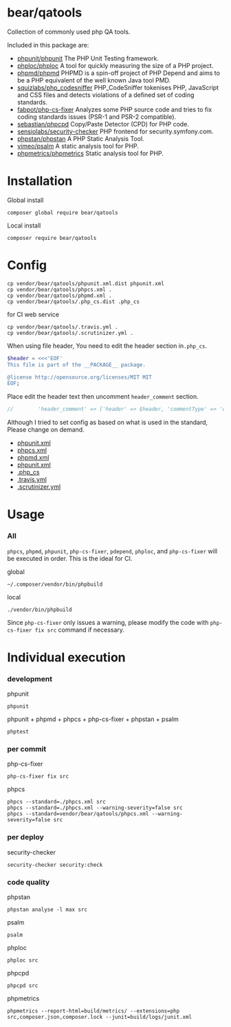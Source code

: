 # bear/qatools

Collection of commonly used php QA tools.

Included in this package are:

* [phpunit/phpunit](https://github.com/sebastianbergmann/phpunit) The PHP Unit Testing framework.
* [phploc/phploc](https://github.com/sebastianbergmann/phploc) A tool for quickly measuring the size of a PHP project.
* [phpmd/phpmd](https://github.com/phpmd/phpmd) PHPMD is a spin-off project of PHP Depend and aims to be a PHP equivalent of the well known Java tool PMD.
* [squizlabs/php_codesniffer](https://github.com/squizlabs/PHP_CodeSniffer) PHP_CodeSniffer tokenises PHP, JavaScript and CSS files and detects violations of a defined set of coding standards.
* [fabpot/php-cs-fixer](https://github.com/FriendsOfPHP/PHP-CS-Fixer) Analyzes some PHP source code and tries to fix coding standards issues (PSR-1 and PSR-2 compatible).
* [sebastian/phpcpd](https://github.com/sebastianbergmann/phpcpd) Copy/Paste Detector (CPD) for PHP code.
* [sensiolabs/security-checker](https://github.com/sensiolabs/security-checker) PHP frontend for security.symfony.com.
* [phpstan/phpstan](https://github.com/phpstan/phpstan) A PHP Static Analysis Tool.
* [vimeo/psalm](https://getpsalm.org/) A static analysis tool for PHP.
* [phpmetrics/phpmetrics](http://www.phpmetrics.org/) Static analysis tool for PHP.

# Installation

Global install

    composer global require bear/qatools

Local install

    composer require bear/qatools

# Config

    cp vendor/bear/qatools/phpunit.xml.dist phpunit.xml
    cp vendor/bear/qatools/phpcs.xml .
    cp vendor/bear/qatools/phpmd.xml .
    cp vendor/bear/qatools/.php_cs.dist .php_cs

for CI web service

    cp vendor/bear/qatools/.travis.yml .
    cp vendor/bear/qatools/.scrutinizer.yml .

When using file header, You need to edit the header section in`.php_cs`.

```php
$header = <<<'EOF'
This file is part of the __PACKAGE__ package.

@license http://opensource.org/licenses/MIT MIT
EOF;
```

Place edit the header text then uncomment `header_comment` section.

```php
//        'header_comment' => ['header' => $header, 'commentType' => 'comment', 'separate' => 'none'],
```

Although I tried to set config as based on what is used in the standard,
Please change on demand.

* [phpunit.xml](https://phpunit.de/manual/current/en/index.html)
* [phpcs.xml](https://github.com/squizlabs/PHP_CodeSniffer/wiki/Annotated-ruleset.xml)
* [phpmd.xml](https://phpmd.org/documentation/creating-a-ruleset.html)
* [phpunit.xml](https://phpunit.de/manual/current/en/index.html)
* [.php_cs](https://github.com/FriendsOfPHP/PHP-CS-Fixer)
* [.travis.yml](https://docs.travis-ci.com/user/customizing-the-build)
* [.scrutinizer.yml](https://scrutinizer-ci.com/docs/guides/php/)

# Usage

### All

`phpcs`, `phpmd`, `phpunit`,  `php-cs-fixer`, `pdepend`, `phploc`, and `php-cs-fixer` will be executed in order. This is the ideal for CI.

global

```
~/.composer/vendor/bin/phpbuild
```

local

```
./vendor/bin/phpbuild
```

Since `php-cs-fixer` only issues a warning, please modify the code with `php-cs-fixer fix src` command if necessary.

# Individual execution

### development

phpunit

    phpunit

phpunit + phpmd + phpcs + php-cs-fixer + phpstan + psalm

    phptest

### per commit

php-cs-fixer

    php-cs-fixer fix src

phpcs

    phpcs --standard=./phpcs.xml src
    phpcs --standard=./phpcs.xml --warning-severity=false src
    phpcs --standard=vendor/bear/qatools/phpcs.xml --warning-severity=false src

### per deploy

security-checker

    security-checker security:check

### code quality

phpstan

    phpstan analyse -l max src

psalm

    psalm

phploc

    phploc src
    
phpcpd    

    phpcpd src

phpmetrics

    phpmetrics --report-html=build/metrics/ --extensions=php src,composer.json,composer.lock --junit=build/logs/junit.xml

